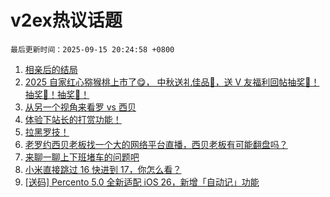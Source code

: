 # v2ex热议话题

`最后更新时间：2025-09-15 20:24:58 +0800`

1. [相亲后的结局](https://www.v2ex.com/t/1159267)
1. [2025 自家红心猕猴桃上市了😋， 中秋送礼佳品🧺，送 V 友福利回帖抽奖🥝！抽奖🥝！抽奖🥝！](https://www.v2ex.com/t/1159224)
1. [从另一个视角来看罗 vs 西贝](https://www.v2ex.com/t/1159194)
1. [体验下站长的打赏功能！](https://www.v2ex.com/t/1159335)
1. [拉黑罗技！](https://www.v2ex.com/t/1159211)
1. [老罗约西贝老板找一个大的网络平台直播，西贝老板有可能翻盘吗？](https://www.v2ex.com/t/1159210)
1. [来聊一聊上下班堵车的问题吧](https://www.v2ex.com/t/1159188)
1. [小米直接跳过 16 快进到 17，你怎么看？](https://www.v2ex.com/t/1159259)
1. [[送码] Percento 5.0 全新适配 iOS 26，新增「自动记」功能](https://www.v2ex.com/t/1159180)

